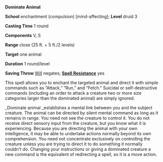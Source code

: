  **Dominate Animal**

**School** enchantment (compulsion) [mind-affecting]; **Level** druid 3

**Casting Time** 1 round

**Components** V, S

**Range** close (25 ft. + 5 ft./2 levels)

**Target** one animal

**Duration** 1 round/level

**Saving Throw** [Will](../combat#_will) negates; **[Spell Resistance](../glossary#_spell-resistance)** yes

This spell allows you to enchant the targeted animal and direct it with simple commands such as “Attack,” “Run,” and “Fetch.” Suicidal or self-destructive commands (including an order to attack a creature two or more size categories larger than the dominated animal) are simply ignored.

_Dominate animal _establishes a mental link between you and the subject creature. The animal can be directed by silent mental command as long as it remains in range. You need not see the creature to control it. You do not receive direct sensory input from the creature, but you know what it is experiencing. Because you are directing the animal with your own intelligence, it may be able to undertake actions normally beyond its own comprehension. You need not concentrate exclusively on controlling the creature unless you are trying to direct it to do something it normally couldn't do. Changing your instructions or giving a dominated creature a new command is the equivalent of redirecting a spell, so it is a move action.

